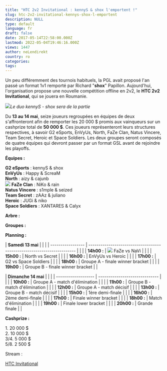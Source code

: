 ```yaml
---
title: "HTC 2v2 Invitational : kennyS & shox l'emportent !"
slug: htc-2v2-invitational-kennys-shox-l-emportent
description: NULL
type: default
language: fr
draft: false
date: 2017-05-14T22:58:00.000Z
lastmod: 2022-05-04T19:46:16.000Z
views: 1447
author: neLendirekt
country: ro
categories:
tags:
---
```

Un peu différemment des tournois habituels, la PGL avait proposé l'an passé un format 1v1 remporté par Richard "**shox**" Papillon. Aujourd'hui, l'organisation propose une nouvelle compétition offline en 2v2, le **HTC 2v2 Invitational**, qui se jouera en Roumanie.

![](/storage/images/591446ebbbce7_g2-htc-2v2jpg.jpg)_Le duo kennyS - shox sera de la partie_

Du **13 au 14 mai**, seize joueurs regroupées en équipes de deux s'affronteront afin de remporter les 20 000 $ promis aux vainqueurs sur un cashprize total de **50 000 $**. Ces joueurs représenteront leurs structures respectives, à savoir G2 eSports, EnVyUs, North, FaZe Clan, Natus Vincere, Team Secret, Heroic et Space Soldiers. Les deux groupes seront composés de quatre équipes qui devront passer par un format GSL avant de rejoindre les playoffs.

**Équipes :**

**G2 eSports** : kennyS & shox  
**EnVyUs** : Happy & ScreaM  
**North** : aizy & cajunb  
![](/storage/countries/flag/europe_flag_580d21b984714.gif) **FaZe Clan** : NiKo & rain  
**Natus Vincere** : s1mple & seized  
**Team Secret** : zAAz & juliano  
**Heroic** : JUGi & niko  
**Space Soldiers** : XANTARES & Calyx

**Arbre :** 

**Groupes :**

  
**Planning :**

| **Samedi 13 mai** |                                                                         |  |
| ----------------- | ----------------------------------------------------------------------- |  |
| |  **14h00 :**    | ![](/storage/countries/flag/europe_flag_580d21b984714.gif) FaZe vs NaVi |  |
| |  **15h00 :**    | North vs Secret                                                         |  |
| |  **16h00 :**    | EnVyUs vs Heroic                                                        |  |
| |  **17h00 :**    | G2 vs Space Soldiers                                                    |  |
| |  **18h00 :**    | Groupe A - finale winner bracket                                        |  |
| |  **19h00 :**    | Groupe B - finale winner bracket                                        |  |

| **Dimanche 14 mai** |                                |  |
| ------------------- | ------------------------------ |  |
| |  **10h00 :**      | Groupe A - match d'élimination |  |
| |  **11h00 :**      | Groupe B - match d'élimination |  |
| |  **12h00 :**      | Groupe A - match décisif       |  |
| |  **13h00 :**      | Groupe B - match décisif       |  |
| |  **15h00 :**      | 1ère demi-finale               |  |
| |  **16h00 :**      | 2ème demi-finale               |  |
| |  **17h00 :**      | Finale winner bracket          |  |
| |  **18h00 :**      | Match d'élimination            |  |
| |  **19h00 :**      | Finale lower bracket           |  |
| |  **20h00 :**      | Grande finale                  |  |

  
**Cashprize :**

1\. 20 000 $  
2\. 10 000 $  
3/4\. 5 000 $  
5/8\. 2 500 $

Stream : 

[HTC Invitational](https://www.twitch.tv/htc)

